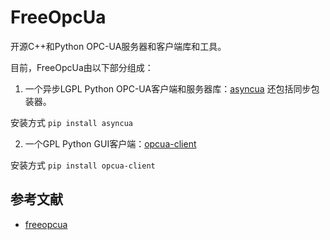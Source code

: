 # FreeOpcUa

开源C++和Python OPC-UA服务器和客户端库和工具。

目前，FreeOpcUa由以下部分组成：

1. 一个异步LGPL Python OPC-UA客户端和服务器库：[asyncua](https://github.com/FreeOpcUa/opcua-asyncio)
还包括同步包装器。

安装方式 `pip install asyncua`

2. 一个GPL Python GUI客户端：[opcua-client](https://github.com/FreeOpcUa/opcua-client-gui)

安装方式 `pip install opcua-client`

## 参考文献

- [freeopcua](http://freeopcua.github.io/)